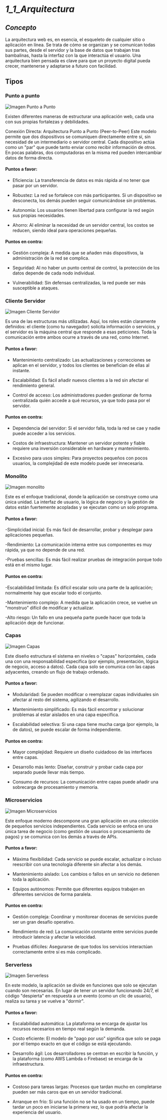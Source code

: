 # *1_1_Arquitectura*

## *Concepto*
La arquitectura web es, en esencia, el esqueleto de cualquier sitio o aplicación en línea. Se trata de cómo se organizan y se comunican todas sus partes, desde el servidor y la base de datos que trabajan tras bambalinas, hasta la interfaz con la que interactúa el usuario. Una arquitectura bien pensada es clave para que un proyecto digital pueda crecer, mantenerse y adaptarse a futuro con facilidad.

## **Tipos**

### Punto a punto

![Imagen Punto a Punto](https://upload.wikimedia.org/wikipedia/commons/a/a8/Red_punto_a_punto.png)

Existen diferentes maneras de estructurar una aplicación web, cada una con sus propias fortalezas y debilidades.

Conexión Directa: Arquitectura Punto a Punto (Peer-to-Peer)
Este modelo permite que dos dispositivos se comuniquen directamente entre sí, sin necesidad de un intermediario o servidor central. Cada dispositivo actúa como un "par" que puede tanto enviar como recibir información de otros. En pocas palabras, dos computadoras en la misma red pueden intercambiar datos de forma directa.

#### Puntos a favor:

- Eficiencia: La transferencia de datos es más rápida al no tener que pasar por un servidor.

- Robustez: La red se fortalece con más participantes. Si un dispositivo se desconecta, los demás pueden seguir comunicándose sin problemas.

- Autonomía: Los usuarios tienen libertad para configurar la red según sus propias necesidades.

- Ahorro: Al eliminar la necesidad de un servidor central, los costos se reducen, siendo ideal para operaciones pequeñas.

#### Puntos en contra:

- Gestión compleja: A medida que se añaden más dispositivos, la administración de la red se complica.

- Seguridad: Al no haber un punto central de control, la protección de los datos depende de cada nodo individual.

- Vulnerabilidad: Sin defensas centralizadas, la red puede ser más susceptible a ataques.

### Cliente Servidor

![Imagen Cliente Servidor](https://upload.wikimedia.org/wikipedia/commons/1/1c/Cliente-Servidor.png)

Es una de las estructuras más utilizadas. Aquí, los roles están claramente definidos: el cliente (como tu navegador) solicita información o servicios, y el servidor es la máquina central que responde a esas peticiones. Toda la comunicación entre ambos ocurre a través de una red, como Internet.

#### Puntos a favor:

- Mantenimiento centralizado: Las actualizaciones y correcciones se aplican en el servidor, y todos los clientes se benefician de ellas al instante.

- Escalabilidad: Es fácil añadir nuevos clientes a la red sin afectar el rendimiento general.

- Control de acceso: Los administradores pueden gestionar de forma centralizada quién accede a qué recursos, ya que todo pasa por el servidor.

#### Puntos en contra:

- Dependencia del servidor: Si el servidor falla, toda la red se cae y nadie puede acceder a los servicios.

- Costos de infraestructura: Mantener un servidor potente y fiable requiere una inversión considerable en hardware y mantenimiento.

- Excesivo para usos simples: Para proyectos pequeños con pocos usuarios, la complejidad de este modelo puede ser innecesaria.

### Monolito

![Imagen monolito](https://www.javiergarzas.com/wp-content/uploads/2015/06/monolithic.png)

Este es el enfoque tradicional, donde la aplicación se construye como una única unidad. La interfaz de usuario, la lógica de negocio y la gestión de datos están fuertemente acopladas y se ejecutan como un solo programa.

#### Puntos a favor:

-Simplicidad inicial: Es más fácil de desarrollar, probar y desplegar para aplicaciones pequeñas.

-Rendimiento: La comunicación interna entre sus componentes es muy rápida, ya que no depende de una red.

-Pruebas sencillas: Es más fácil realizar pruebas de integración porque todo está en el mismo lugar.

#### Puntos en contra:

-Escalabilidad limitada: Es difícil escalar solo una parte de la aplicación; normalmente hay que escalar todo el conjunto.

-Mantenimiento complejo: A medida que la aplicación crece, se vuelve un "monstruo" difícil de modificar y actualizar.

-Alto riesgo: Un fallo en una pequeña parte puede hacer que toda la aplicación deje de funcionar.

### Capas

![Imagen Capas](https://rjcodeadvance.com/wp-content/uploads/2019/07/Arquitecura-tradicional-en-capas-estilos-de-arquitectura-y-patrones-de-software-1.png)

Este diseño estructura el sistema en niveles o "capas" horizontales, cada una con una responsabilidad específica (por ejemplo, presentación, lógica de negocio, acceso a datos). Cada capa solo se comunica con las capas adyacentes, creando un flujo de trabajo ordenado.

#### Puntos a favor:

- Modularidad: Se pueden modificar o reemplazar capas individuales sin afectar al resto del sistema, agilizando el desarrollo.

- Mantenimiento simplificado: Es más fácil encontrar y solucionar problemas al estar aislados en una capa específica.

- Escalabilidad selectiva: Si una capa tiene mucha carga (por ejemplo, la de datos), se puede escalar de forma independiente.

#### Puntos en contra:

- Mayor complejidad: Requiere un diseño cuidadoso de las interfaces entre capas.

- Desarrollo más lento: Diseñar, construir y probar cada capa por separado puede llevar más tiempo.

- Consumo de recursos: La comunicación entre capas puede añadir una sobrecarga de procesamiento y memoria.

### Microservicios
![Imagen Microservicios](https://whitestack.com/wp-content/uploads/2023/03/micro3.webp)

Este enfoque moderno descompone una gran aplicación en una colección de pequeños servicios independientes. Cada servicio se enfoca en una única tarea de negocio (como gestión de usuarios o procesamiento de pagos) y se comunica con los demás a través de APIs.

#### Puntos a favor:

- Máxima flexibilidad: Cada servicio se puede escalar, actualizar o incluso reescribir con una tecnología diferente sin afectar a los demás.

- Mantenimiento aislado: Los cambios o fallos en un servicio no detienen toda la aplicación.

- Equipos autónomos: Permite que diferentes equipos trabajen en diferentes servicios de forma paralela.

#### Puntos en contra:

- Gestión compleja: Coordinar y monitorear docenas de servicios puede ser un gran desafío operativo.

- Rendimiento de red: La comunicación constante entre servicios puede introducir latencia y afectar la velocidad.

- Pruebas difíciles: Asegurarse de que todos los servicios interactúan correctamente entre sí es más complicado.

### Serverless

![Imagen Serverless](https://dc722jrlp2zu8.cloudfront.net/media/uploads/2021/09/17/1.jpg)

En este modelo, la aplicación se divide en funciones que solo se ejecutan cuando son necesarias. En lugar de tener un servidor funcionando 24/7, el código "despierta" en respuesta a un evento (como un clic de usuario), realiza su tarea y se vuelve a "dormir".

#### Puntos a favor:

- Escalabilidad automática: La plataforma se encarga de ajustar los recursos necesarios en tiempo real según la demanda.

- Costo eficiente: El modelo de "pago por uso" significa que solo se paga por el tiempo exacto en que el código se está ejecutando.

- Desarrollo ágil: Los desarrolladores se centran en escribir la función, y la plataforma (como AWS Lambda o Firebase) se encarga de la infraestructura.

#### Puntos en contra:

- Costoso para tareas largas: Procesos que tardan mucho en completarse pueden ser más caros que en un servidor tradicional.

- Arranque en frío: Si una función no se ha usado en un tiempo, puede tardar un poco en iniciarse la primera vez, lo que podría afectar la experiencia del usuario.